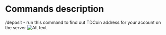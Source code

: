 Commands description
=

/deposit - run this command to find out TDCoin address for your account on the server
![Alt text](relative/path/to/img.jpg?raw=true "Title")
